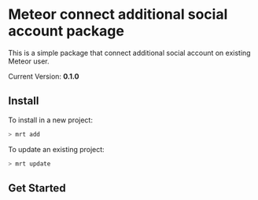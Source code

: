 Meteor connect additional social account package
==========================

This is a simple package that connect additional social account on existing Meteor user.   

Current Version: **0.1.0**


## Install

To install in a new project:
```bash
> mrt add 
```

To update an existing project:
```bash
> mrt update 
```

## Get Started
